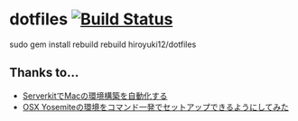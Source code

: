 # dotfiles [![Build Status](https://travis-ci.org/hiroyuki12/dotfiles.svg?branch=master)](https://travis-ci.org/hiroyuki12/dotfiles)

sudo gem install rebuild
rebuild hiroyuki12/dotfiles

## Thanks to...

* [ServerkitでMacの環境構築を自動化する](http://qiita.com/r7kamura/items/591e96861f025fb22998)
* [OSX Yosemiteの環境をコマンド一発でセットアップできるようにしてみた](http://qiita.com/k0kubun/items/79d066d2c4e3b16c529c)
